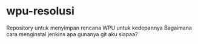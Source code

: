 # wpu-resolusi
Repository untuk menyimpan rencana WPU untuk kedepannya
Bagaimana cara menginstal jenkins
apa gunanya git
aku siapaa?
